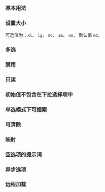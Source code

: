 <script setup>
import BaseExample from "../../examples/select/base.vue"
import BaseExampleCode from "../../examples/select/base.vue?raw"

import SizeExample from "../../examples/select/size.vue"
import SizeExampleCode from "../../examples/select/size.vue?raw"

import MultipleExample from "../../examples/select/multiple.vue"
import MultipleExampleCode from "../../examples/select/multiple.vue?raw"

import DisabledExample from "../../examples/select/disabled.vue"
import DisabledExampleCode from "../../examples/select/disabled.vue?raw"

import ReadonlyExample from "../../examples/select/readonly.vue"
import ReadonlyExampleCode from "../../examples/select/readonly.vue?raw"

import InitOptionExample from "../../examples/select/init-option.vue"
import InitOptionExampleCode from "../../examples/select/init-option.vue?raw"

import SearchExample from "../../examples/select/search.vue"
import SearchExampleCode from "../../examples/select/search.vue?raw"

import ClearExample from "../../examples/select/clear.vue"
import ClearExampleCode from "../../examples/select/clear.vue?raw"

import OptionKeyExample from "../../examples/select/option-key.vue"
import OptionKeyExampleCode from "../../examples/select/option-key.vue?raw"

import EmptyPlaceholderExample from "../../examples/select/empty-placeholder.vue"
import EmptyPlaceholderExampleCode from "../../examples/select/empty-placeholder.vue?raw"

import AsyncOptionsExample from "../../examples/select/async-options.vue"
import AsyncOptionsExampleCode from "../../examples/select/async-options.vue?raw"

import RemoteOptionsExample from "../../examples/select/remote-options.vue"
import RemoteOptionsExampleCode from "../../examples/select/remote-options.vue?raw"
</script>

### 基本用法

<ExamplePreview :code="BaseExampleCode">
  <BaseExample />
</ExamplePreview>

### 设置大小

可选值为：`xl`、 `lg`、 `md`、 `sm`、 `xm`， 默认值 `md`。

<ExamplePreview :code="SizeExampleCode">
  <SizeExample />
</ExamplePreview>

### 多选

<ExamplePreview :code="MultipleExampleCode">
  <MultipleExample />
</ExamplePreview>

### 禁用

<ExamplePreview :code="DisabledExampleCode">
  <DisabledExample />
</ExamplePreview>

### 只读

<ExamplePreview :code="ReadonlyExampleCode">
  <ReadonlyExample />
</ExamplePreview>

### 初始值不包含在下拉选择项中

<ExamplePreview :code="InitOptionExampleCode">
  <InitOptionExample />
</ExamplePreview>

### 单选模式下可搜索

<ExamplePreview :code="SearchExampleCode">
  <SearchExample />
</ExamplePreview>

### 可清除

<ExamplePreview :code="ClearExampleCode">
  <ClearExample />
</ExamplePreview>

### 映射

<ExamplePreview :code="OptionKeyExampleCode">
  <OptionKeyExample />
</ExamplePreview>

### 空选项的提示词

<ExamplePreview :code="EmptyPlaceholderExampleCode">
  <EmptyPlaceholderExample />
</ExamplePreview>

### 异步选项

<ExamplePreview :code="AsyncOptionsExampleCode">
  <AsyncOptionsExample />
</ExamplePreview>

### 远程加载

<ExamplePreview :code="RemoteOptionsExampleCode">
  <RemoteOptionsExample />
</ExamplePreview>
